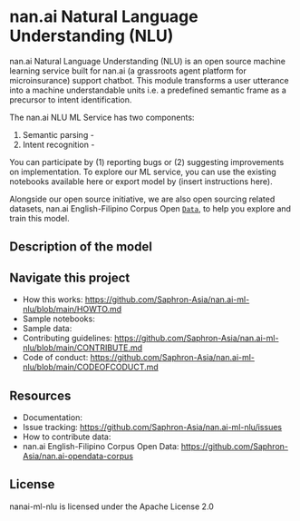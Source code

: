 # nan.ai Natural Language Understanding (NLU)

nan.ai Natural Language Understanding (NLU)  is an open source machine learning service built for nan.ai (a grassroots agent platform for microinsurance) support chatbot. This module transforms a user utterance into a machine understandable units i.e. a predefined semantic frame as a precursor to intent identification. 

The nan.ai NLU ML Service has two components:
1. Semantic parsing - 
2. Intent recognition - 

You can participate by (1) reporting bugs or (2) suggesting improvements on implementation. To explore our ML service, you can use the existing notebooks available here or export model by (insert instructions here).

Alongside our open source initiative, we are also open sourcing related datasets, nan.ai English-Filipino Corpus Open [`Data`](https://github.com/Saphron-Asia/nan.ai-opendata-corpus), to help you explore and train this model.

## Description of the model


## Navigate this project
* How this works: <https://github.com/Saphron-Asia/nan.ai-ml-nlu/blob/main/HOWTO.md>
* Sample notebooks: <link>
* Sample data: <link>
* Contributing guidelines: <https://github.com/Saphron-Asia/nan.ai-ml-nlu/blob/main/CONTRIBUTE.md> 
* Code of conduct: <https://github.com/Saphron-Asia/nan.ai-ml-nlu/blob/main/CODEOFCODUCT.md>

## Resources
* Documentation: <link>
* Issue tracking: <https://github.com/Saphron-Asia/nan.ai-ml-nlu/issues>
* How to contribute data: <link>
* nan.ai English-Filipino Corpus Open Data: <https://github.com/Saphron-Asia/nan.ai-opendata-corpus>

## License
nanai-ml-nlu is licensed under the Apache License 2.0
